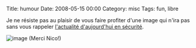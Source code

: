 Title: humour
Date: 2008-05-15 00:00
Category: misc
Tags: fun, libre

Je ne résiste pas au plaisir de vous faire profiter d'une image qui
n'ira pas sans vous rappeler
[l'actualité d'aujourd'hui en sécurité](http://blog.theglu.org/index.php/2008/05/14/vulnerabilite-dans-lopenssl-de-debian-et-ses-derives-comme-ubuntu-mettez-vous-a-jour/).

![image](http://blog.chmd.fr/images/debian-entropie.jpg)
(Merci Nico!)



